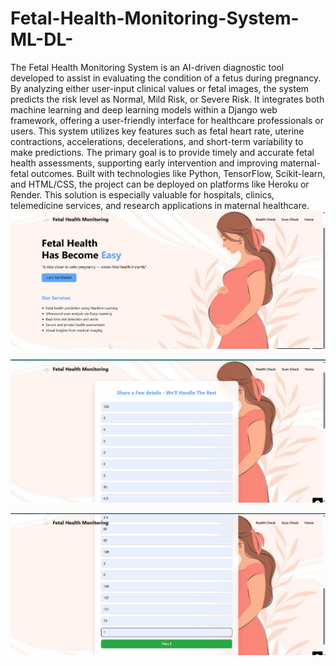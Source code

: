 # Fetal-Health-Monitoring-System-ML-DL-
The Fetal Health Monitoring System is an AI-driven diagnostic tool developed to assist in evaluating the condition of a fetus during pregnancy. By analyzing either user-input clinical values or fetal images, the system predicts the risk level as Normal, Mild Risk, or Severe Risk. It integrates both machine learning and deep learning models within a Django web framework, offering a user-friendly interface for healthcare professionals or users. This system utilizes key features such as fetal heart rate, uterine contractions, accelerations, decelerations, and short-term variability to make predictions. The primary goal is to provide timely and accurate fetal health assessments, supporting early intervention and improving maternal-fetal outcomes. Built with technologies like Python, TensorFlow, Scikit-learn, and HTML/CSS, the project can be deployed on platforms like Heroku or Render. This solution is especially valuable for hospitals, clinics, telemedicine services, and research applications in maternal healthcare.
![Login Screenshot](https://github.com/Himasri-1729/Fetal-Health-Monitoring-System-ML-DL-/blob/main/Screenshot%202025-07-11%20183630.png?raw=true)

![Login Screenshot](https://github.com/Himasri-1729/Fetal-Health-Monitoring-System-ML-DL-/blob/main/Screenshot%202025-07-11%20183803.png?raw=true)

![Login Screenshot](https://github.com/Himasri-1729/Fetal-Health-Monitoring-System-ML-DL-/blob/main/Screenshot%202025-07-11%20183814.png?raw=true)

